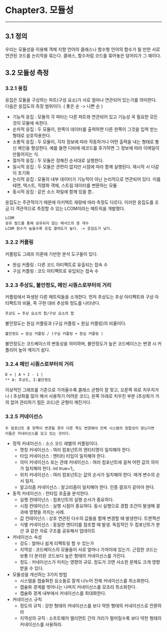 # Chapter3. 모듈성

----
## 3.1 정의
우리는 모듈성을 이용해 객체 지향 언어의 클래스나 함수형 언어의 함수가 될 만한 서로 연관된 코드를 논리적을 묶는다.
클래스, 함수처럼 코드를 묶어놓은 덩어리가 그 예이다.
## 3.2 모듈성 측정
### 3.2.1 응집
응집은 모듈을 구성하는 파트(구성 요소)가 서로 얼마나 연관되어 있는가를 의미한다.
다음은 응집도의 측정 범위이다. ( 좋은 순 -> 나쁜 순 )
- 기능적 응집 : 모듈의 각 파타는 다른 파트와 연관되어 있고 기능상 꼭 필요한 모든 것이 모듈에 속한다.
- 순차적 응집 : 두 모듈이, 한쪽이 데이터를 출력하면 다른 한쪽이 그것을 입력 받는 형태로 상호작용한다.
- 소통적 응집 : 두 모듈이, 각자 정보에 따라 작동하거나 어떤 출력을 내는 형태로 통신 체인을 형성한다. 예를 들면 디비에 레코드를 추가하면 그 정보에 따라 이메일이 만들어지는 식.
- 절차적 응집 : 두 모듈은 정해진 순서대로 실행한다.
- 일시적 응집 : 두 모듈은 관련이 없지만 시점에 따라 함께 실행된다. 재시작 시 다같이 초기화
- 논리적 응집 : 모듈의 내부 데이터가 기능적이 아닌 논리적으로 연관되어 있다. 이를테면, 텍스트, 직렬화 객체, 스트림 데이터를 변환하는 모듈
- 동시적 응집 : 같은 소스 파일에 함께 있을 뿐..

응집도는 주관적이기 때문에 아키텍트 재량에 따라 측정도 다르다. 이러한 응집도를 조금 더 객관적으로 측정할 수 있는 LCOM이라는 메트릭을 개발했다. 
```
LCOM
공유 필드를 통해 공유되지 않는 메서드의 총 개수
LCOM 점수가 높을수록 응집 결여도가 높다. -> 응집도가 낮다.
``` 
### 3.2.2 커플링
커플링도 그래프 이론에 기반한 분석 도구들이 있다.
- 원심 커플링 : 다른 코드 아티팩트로 유출되는 접속 수
- 구심 커플링 : 코드 아티팩트로 유입되는 접속 수
### 3.2.3 추상도, 불안정도, 메인 시퀀스로부터의 거리
커플링에서 파생된 다른 메트릭들을 소개한다.
먼저 추상도는 추상 아티팩트와 구상 아티팩트의 비율, 즉 구현 대비 추상화 정도를 나타낸다.
```
추상도 = 추상 요소의 합/구상 요소의 합
```
불안정도는 원심 커플링과 (구심 커플링 + 원심 커플링)의 비율이다.
```
불안정도 = 원심 커플링 / (구심 커플링 + 원심 커플링 )
```
불안정도는 코드베이스의 변동성을 의미하며, 불안정도가 높은 코드베이스는 변경 시 커플리이 높아 깨지기 쉽다.
### 3.2.4 메인 시퀀스로부터의 거리
```
D = | A + I - 1 |
** A: 추상도, I:불안정도
```
이샂적인 그래프를 기준으로 가까울수록 클래스 균형이 잘 맞고, 오른쪽 위로 치우치거나 ( 추상화를 많이 해서 사용하기 어려운 코드),
왼쪽 아래로 치우친 부분 (추상화가 거의 없어 관리하기 힘든 코드)은 균형이 깨진거다.
### 3.2.5 커네이선스
```
두 컴포넌트 중 한쪽이 변경될 경우 다른 쪽도 변경해야 전체 시스템의 정합성이 맞는다면
이들은 커네이선스를 갖고 있는 것이다.
```
- 정적 커네이선스 : 소스 코드 레벨의 커플링이다.
  - 명칭 커네이선스 : 여러 컴포넌트의 엔티티명이 일치해야 한다.
  - 타입 커네이선스 : 엔티티 타입이 일치해야 한다.
  - 의미 커네이선스 또는 관례 커네이선스 : 여러 컴포넌트에 걸쳐 어떤 값의 의미가 일치해야 한다. int true=1;, 
  - 위치 커네이선스 : 여러 컴포넌트는 값의 순서가 일치해야 한다. 매개 변수의 순서 일치.
  - 알고리즘 커네이선스 : 알고리즘이 일치해야 한다. 인증 결과가 같아야 한다.
- 동적 커네이선스 : 런타임 호출을 분석한다.
  - 실행 컨테이넌스 : 컴포넌트의 실행 순서가 중요하다.
  - 시점 컨테이넌스 : 실행 시점이 중요하다. 동시 실행으로 경합 조건이 발생해 결과에 영향을 끼치는 사례.
  - 값 컨테이넌스 : 상호 연관된 다수의 값들을 함께 변경할 때 발생한다. 트랜잭션
  - 식별 커네이선스 : 동일한 엔티티를 참조할 때 발생. 독립적인 두 컴포넌트가 분산 큐 같은 자료 구조를 공유해서 업데이트
- 커네이선스 속성
  - 강도 : 얼마나 쉽게 리팩토링 할 수 있는가
  - 지역성 : 코드베이스의 모듈들이 서로 얼마나 가까이에 있는가. 근접한 코드는 보통 더 분리된 코드보다 높은 형태의 커네이선스를 가진다.
  - 정도 : 커네이선스가 미치는 영향의 규모. 정도가 크면 사소한 문제도 크게 영향받을 수 있다.
- 모듈성을 개선하는 3가지 방법
  - 시스템을 캡슐화한 요소들로 잘게 나누어 전체 커네이선스를 최소화한다.
  - 캡슐화 경계를 벗어나는 나머지 커네이선스를 모조리 최소화한다.
  - 캡슐화 경계 내부에서 커네이선스를 최대화한다.
- 커네이선스 규칙
  - 정도의 규칙 : 강한 형태의 커네이선스를 보다 약한 형태의 커네이선스로 전환하라
  - 지역성의 규칙 : 소프트웨어 엘리먼트 간의 거리가 멀어질수록 보다 약한 형태의 커네이선스를 사용하라.

